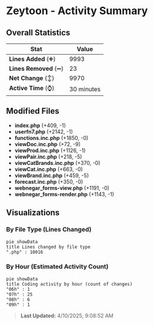 # Zeytoon - Activity Summary 

## Overall Statistics

| Stat                   | Value                                                             |
| ---------------------- | ----------------------------------------------------------------- |
| **Lines Added** (➕)   | 9993                                          |
| **Lines Removed** (➖) | 23                                        |
| **Net Change** (↕)    | 9970                |
| **Active Time** (⌚)   | 30 minutes |


## Modified Files
- **index.php** (+409, -1)
- **userfn7.php** (+2142, -1)
- **functions.inc.php** (+1850, -0)
- **viewDoc.inc.php** (+72, -9)
- **viewProd.inc.php** (+1126, -1)
- **viewPair.inc.php** (+218, -5)
- **viewCatBrands.inc.php** (+370, -0)
- **viewCat.inc.php** (+663, -0)
- **viewBrand.inc.php** (+459, -5)
- **forecast.inc.php** (+350, -0)
- **webnegar_forms-view.php** (+1191, -0)
- **webnegar_forms-render.php** (+1143, -1)

## Visualizations

### By File Type (Lines Changed)

```mermaid
pie showData
title Lines changed by file type
".php" : 10016
```

### By Hour (Estimated Activity Count)

```mermaid
pie showData
title Coding activity by hour (count of changes)
"06h" : 1
"07h" : 25
"08h" : 6
"09h" : 1
```


> **Last Updated:** 4/10/2025, 9:08:52 AM